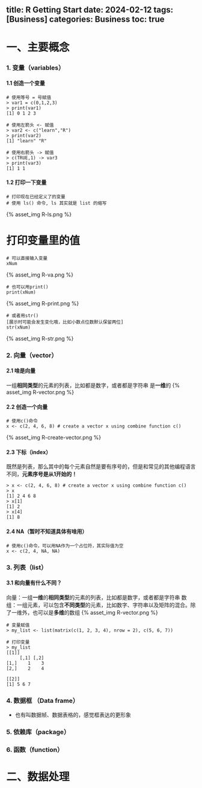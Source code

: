 title: R Getting Start
date: 2024-02-12
tags: [Business]
categories: Business
toc: true
---

# 一、主要概念

### 1. 变量（variables）
#### 1.1 创造一个变量
```
# 使用等号 = 号赋值
> var1 = c(0,1,2,3)          
> print(var1)
[1] 0 1 2 3

# 使用左箭头 <- 赋值
> var2 <- c("learn","R")  
> print(var2)
[1] "learn" "R"
   
# 使用右箭头 -> 赋值
> c(TRUE,1) -> var3
> print(var3)
[1] 1 1          
```
#### 1.2 打印一下变量
```
# 打印现在已经定义了的变量
# 使用 ls() 命令, ls 其实就是 list 的缩写
```
{% asset_img R-ls.png %}

# 打印变量里的值
```
# 可以直接输入变量
xNum
```
{% asset_img R-va.png %}

```
# 也可以用print()
print(xNum)
```
{% asset_img R-print.png %}

```
# 或者用str()
[展示时可能会发生变化哦，比如小数点位数默认保留两位]
str(xNum)
```
{% asset_img R-str.png %}

### 2. 向量（vector）
#### 2.1 啥是向量
一组**相同类型**的元素的列表，比如都是数字，或者都是字符串
是**一维**的
{% asset_img R-vector.png %}
#### 2.2 创造一个向量
```
# 使用c()命令
x <- c(2, 4, 6, 8) # create a vector x using combine function c()
```
{% asset_img R-create-vector.png %}

#### 2.3 下标（index）
既然是列表，那么其中的每个元素自然是要有序号的，但是和常见的其他编程语言不同，**元素序号是从1开始的！**
```
> x <- c(2, 4, 6, 8) # create a vector x using combine function c()
> x
[1] 2 4 6 8
> x[1]
[1] 2
> x[4]
[1] 8
```
#### 2.4 NA（暂时不知道具体有啥用）
```
# 使用c()命令，可以用NA作为一个占位符，其实际值为空
x <- c(2, 4, NA, NA) 
```

### 3. 列表（list）
#### 3.1 和向量有什么不同？
向量：一组**一维**的**相同类型**的元素的列表，比如都是数字，或者都是字符串
数组：一组元素，可以包含**不同类型**的元素，比如数字、字符串以及矩阵的混合。除了一维外，也可以是**多维**的数组
{% asset_img R-vector.png %}
```
# 变量赋值
> my_list <- list(matrix(c(1, 2, 3, 4), nrow = 2), c(5, 6, 7))

# 打印变量
> my_list 
[[1]]
     [,1] [,2]
[1,]    1    3
[2,]    2    4

[[2]]
[1] 5 6 7
```

### 4. 数据框 （Data frame）
- 也有叫数据帧、数据表格的，感觉框表达的更形象

### 5. 依赖库（package）

### 6. 函数（function）

# 二、数据处理
